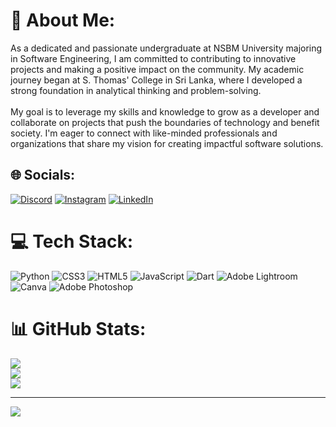 # 💫 About Me:
As a dedicated and passionate undergraduate at NSBM University majoring in Software Engineering, I am committed to contributing to innovative projects and making a positive impact on the community. My academic journey began at S. Thomas' College in Sri Lanka, where I developed a strong foundation in analytical thinking and problem-solving.<br><br>My goal is to leverage my skills and knowledge to grow as a developer and collaborate on projects that push the boundaries of technology and benefit society. I'm eager to connect with like-minded professionals and organizations that share my vision for creating impactful software solutions.


## 🌐 Socials:
[![Discord](https://img.shields.io/badge/Discord-%237289DA.svg?logo=discord&logoColor=white)](https://discord.gg/spix5508) [![Instagram](https://img.shields.io/badge/Instagram-%23E4405F.svg?logo=Instagram&logoColor=white)](https://instagram.com/sithum.p_official) [![LinkedIn](https://img.shields.io/badge/LinkedIn-%230077B5.svg?logo=linkedin&logoColor=white)](https://linkedin.com/in/Sithumprabasha) 

# 💻 Tech Stack:
![Python](https://img.shields.io/badge/python-3670A0?style=for-the-badge&logo=python&logoColor=ffdd54) ![CSS3](https://img.shields.io/badge/css3-%231572B6.svg?style=for-the-badge&logo=css3&logoColor=white) ![HTML5](https://img.shields.io/badge/html5-%23E34F26.svg?style=for-the-badge&logo=html5&logoColor=white) ![JavaScript](https://img.shields.io/badge/javascript-%23323330.svg?style=for-the-badge&logo=javascript&logoColor=%23F7DF1E) ![Dart](https://img.shields.io/badge/dart-%230175C2.svg?style=for-the-badge&logo=dart&logoColor=white) ![Adobe Lightroom](https://img.shields.io/badge/Adobe%20Lightroom-31A8FF.svg?style=for-the-badge&logo=Adobe%20Lightroom&logoColor=white) ![Canva](https://img.shields.io/badge/Canva-%2300C4CC.svg?style=for-the-badge&logo=Canva&logoColor=white) ![Adobe Photoshop](https://img.shields.io/badge/adobe%20photoshop-%2331A8FF.svg?style=for-the-badge&logo=adobe%20photoshop&logoColor=white)
# 📊 GitHub Stats:
![](https://github-readme-stats.vercel.app/api?username=SPIX24&theme=highcontrast&hide_border=false&include_all_commits=true&count_private=false)<br/>
![](https://github-readme-streak-stats.herokuapp.com/?user=SPIX24&theme=highcontrast&hide_border=false)<br/>
![](https://github-readme-stats.vercel.app/api/top-langs/?username=SPIX24&theme=highcontrast&hide_border=false&include_all_commits=true&count_private=false&layout=compact)

---
[![](https://visitcount.itsvg.in/api?id=SPIX24&icon=0&color=0)](https://visitcount.itsvg.in)

<!-- Proudly created with GPRM ( https://gprm.itsvg.in ) -->
